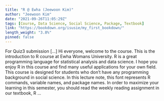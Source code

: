 ```yaml
---
title: "R @ Ewha (Jeewoon Kim)"
author: "Jeewoon Kim"
date: "2021-09-26T11:05:29Z"
tags: [Course, Data Science, Social Science, Package, Textbook]
link: "https://bookdown.org/isusie/my_first_bookdown/"
length_weight: "3.8%"
pinned: false
---
```


For Quiz3 submission [...] Hi everyone, welcome to the course. This is the introduction to R course at Ewha Womans University. R is a great programming language for statistical analysis and data science. I hope you enjoy R in this course and find many useful applications for your own field. This course is designed for students who don’t have any programming background in social science. In this lecture note, this font represents R commands, variable names, and package names. In order to maximize your learning in this semester, you should read the weekly reading assignment in our textbook, R ...
